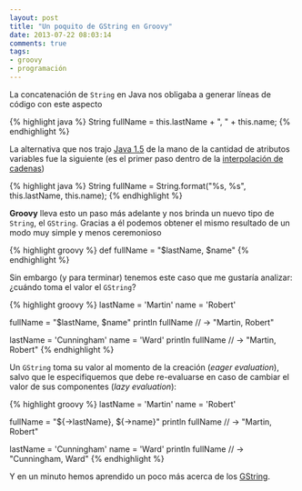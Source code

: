 ```yaml
---
layout: post
title: "Un poquito de GString en Groovy"
date: 2013-07-22 08:03:14
comments: true
tags:
- groovy
- programación
---
```


La concatenación de `String` en Java nos obligaba a generar líneas de código con este aspecto

{% highlight java %}
String fullName = this.lastName + ", " + this.name;
{% endhighlight %}

La alternativa que nos trajo [Java 1.5][varargs] de la mano de la cantidad de atributos variables fue la siguiente (es el primer paso dentro de la [interpolación de cadenas][interpolation])

{% highlight java %}
String fullName = String.format("%s, %s", this.lastName, this.name);
{% endhighlight %}

**Groovy** lleva esto un paso más adelante y nos brinda un nuevo tipo de `String`, el `GString`. Gracias a él podemos obtener el mismo resultado de un modo muy simple y menos ceremonioso

{% highlight groovy %}
def fullName = "$lastName, $name"
{% endhighlight %}

Sin embargo (y para terminar) tenemos este caso que me gustaría analizar: ¿cuándo toma el valor el `GString`?

{% highlight groovy %}
lastName = 'Martin'
name = 'Robert'

fullName = "$lastName, $name"
println fullName // -> "Martin, Robert"

lastName = 'Cunningham'
name = 'Ward'
println fullName // -> "Martin, Robert"
{% endhighlight %}

Un `GString` toma su valor al momento de la creación (*eager evaluation*), salvo que le especifiquemos que debe re-evaluarse en caso de cambiar el valor de sus componentes (*lazy evaluation*):

{% highlight groovy %}
lastName = 'Martin'
name = 'Robert'

fullName = "${->lastName}, ${->name}"
println fullName // -> "Martin, Robert"

lastName = 'Cunningham'
name = 'Ward'
println fullName // -> "Cunningham, Ward"
{% endhighlight %}

Y en un minuto hemos aprendido un poco más acerca de los [GString][gstring].

[interpolation]: http://en.wikipedia.org/wiki/String_interpolation
[varargs]: http://docs.oracle.com/javase/1.5.0/docs/guide/language/varargs.html
[gstring]: http://groovy.codehaus.org/Strings+and+GString